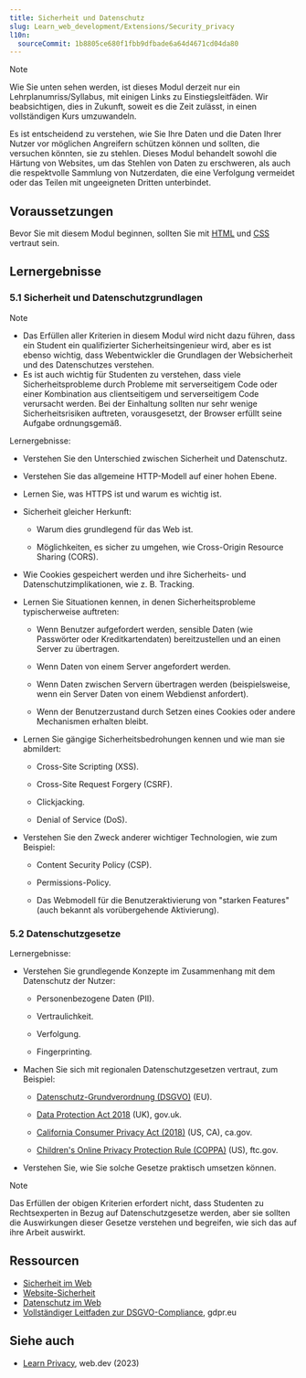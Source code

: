 ```yaml
---
title: Sicherheit und Datenschutz
slug: Learn_web_development/Extensions/Security_privacy
l10n:
  sourceCommit: 1b8805ce680f1fbb9dfbade6a64d4671cd04da80
---
```


> [!NOTE]
> Wie Sie unten sehen werden, ist dieses Modul derzeit nur ein Lehrplanumriss/Syllabus, mit einigen Links zu Einstiegsleitfäden. Wir beabsichtigen, dies in Zukunft, soweit es die Zeit zulässt, in einen vollständigen Kurs umzuwandeln.

Es ist entscheidend zu verstehen, wie Sie Ihre Daten und die Daten Ihrer Nutzer vor möglichen Angreifern schützen können und sollten, die versuchen könnten, sie zu stehlen. Dieses Modul behandelt sowohl die Härtung von Websites, um das Stehlen von Daten zu erschweren, als auch die respektvolle Sammlung von Nutzerdaten, die eine Verfolgung vermeidet oder das Teilen mit ungeeigneten Dritten unterbindet.

## Voraussetzungen

Bevor Sie mit diesem Modul beginnen, sollten Sie mit [HTML](/de/docs/Learn_web_development/Core/Structuring_content) und [CSS](/de/docs/Learn_web_development/Core/Styling_basics) vertraut sein.

## Lernergebnisse

### 5.1 Sicherheit und Datenschutzgrundlagen

> [!NOTE]
>
> - Das Erfüllen aller Kriterien in diesem Modul wird nicht dazu führen, dass ein Student ein qualifizierter Sicherheitsingenieur wird, aber es ist ebenso wichtig, dass Webentwickler die Grundlagen der Websicherheit und des Datenschutzes verstehen.
> - Es ist auch wichtig für Studenten zu verstehen, dass viele Sicherheitsprobleme durch Probleme mit serverseitigem Code oder einer Kombination aus clientseitigem und serverseitigem Code verursacht werden. Bei der Einhaltung sollten nur sehr wenige Sicherheitsrisiken auftreten, vorausgesetzt, der Browser erfüllt seine Aufgabe ordnungsgemäß.

Lernergebnisse:

- Verstehen Sie den Unterschied zwischen Sicherheit und Datenschutz.

- Verstehen Sie das allgemeine HTTP-Modell auf einer hohen Ebene.

- Lernen Sie, was HTTPS ist und warum es wichtig ist.

- Sicherheit gleicher Herkunft:

  - Warum dies grundlegend für das Web ist.

  - Möglichkeiten, es sicher zu umgehen, wie Cross-Origin Resource Sharing (CORS).

- Wie Cookies gespeichert werden und ihre Sicherheits- und Datenschutzimplikationen, wie z. B. Tracking.

- Lernen Sie Situationen kennen, in denen Sicherheitsprobleme typischerweise auftreten:

  - Wenn Benutzer aufgefordert werden, sensible Daten (wie Passwörter oder Kreditkartendaten) bereitzustellen und an einen Server zu übertragen.

  - Wenn Daten von einem Server angefordert werden.

  - Wenn Daten zwischen Servern übertragen werden (beispielsweise, wenn ein Server Daten von einem Webdienst anfordert).

  - Wenn der Benutzerzustand durch Setzen eines Cookies oder andere Mechanismen erhalten bleibt.

- Lernen Sie gängige Sicherheitsbedrohungen kennen und wie man sie abmildert:

  - Cross-Site Scripting (XSS).

  - Cross-Site Request Forgery (CSRF).

  - Clickjacking.

  - Denial of Service (DoS).

- Verstehen Sie den Zweck anderer wichtiger Technologien, wie zum Beispiel:

  - Content Security Policy (CSP).

  - Permissions-Policy.

  - Das Webmodell für die Benutzeraktivierung von "starken Features" (auch bekannt als vorübergehende Aktivierung).

### 5.2 Datenschutzgesetze

Lernergebnisse:

- Verstehen Sie grundlegende Konzepte im Zusammenhang mit dem Datenschutz der Nutzer:

  - Personenbezogene Daten (PII).

  - Vertraulichkeit.

  - Verfolgung.

  - Fingerprinting.

- Machen Sie sich mit regionalen Datenschutzgesetzen vertraut, zum Beispiel:

  - [Datenschutz-Grundverordnung (DSGVO)](https://eur-lex.europa.eu/legal-content/EN/TXT/HTML/?uri=CELEX:32016R0679&from=EN) (EU).

  - [Data Protection Act 2018](https://www.gov.uk/data-protection) (UK), gov.uk.

  - [California Consumer Privacy Act (2018)](https://www.oag.ca.gov/privacy/ccpa) (US, CA), ca.gov.

  - [Children's Online Privacy Protection Rule (COPPA)](https://www.ftc.gov/legal-library/browse/rules/childrens-online-privacy-protection-rule-coppa) (US), ftc.gov.

- Verstehen Sie, wie Sie solche Gesetze praktisch umsetzen können.

> [!NOTE]
> Das Erfüllen der obigen Kriterien erfordert nicht, dass Studenten zu Rechtsexperten in Bezug auf Datenschutzgesetze werden, aber sie sollten die Auswirkungen dieser Gesetze verstehen und begreifen, wie sich das auf ihre Arbeit auswirkt.

## Ressourcen

- [Sicherheit im Web](/de/docs/Web/Security)
- [Website-Sicherheit](/de/docs/Learn_web_development/Extensions/Server-side/First_steps/Website_security)
- [Datenschutz im Web](/de/docs/Web/Privacy)
- [Vollständiger Leitfaden zur DSGVO-Compliance](https://gdpr.eu/), gdpr.eu

## Siehe auch

- [Learn Privacy](https://web.dev/learn/privacy/), web.dev (2023)
